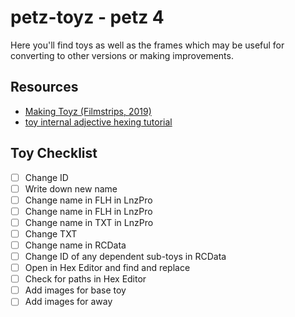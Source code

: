 # petz-toyz - petz 4

Here you'll find toys as well as the frames which may be useful for converting to other versions or making improvements.

## Resources

- [Making Toyz (Filmstrips, 2019)](http://petz.filthyhippie.net/tutorials/making-toyz/)
- [toy internal adjective hexing tutorial](https://gyiyg.neocities.org/itemhextut.html)


## Toy Checklist

- [ ] Change ID
- [ ] Write down new name
- [ ] Change name in FLH in LnzPro
- [ ] Change name in FLH in LnzPro  
- [ ] Change name in TXT in LnzPro
- [ ] Change TXT
- [ ] Change name in RCData
- [ ] Change ID of any dependent sub-toys in RCData
- [ ] Open in Hex Editor and find and replace
- [ ] Check for paths in Hex Editor
- [ ] Add images for base toy
- [ ] Add images for away
